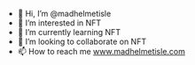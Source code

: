 - 👋 Hi, I’m @madhelmetisle
- 👀 I’m interested in NFT
- 🌱 I’m currently learning NFT
- 💞️ I’m looking to collaborate on NFT
- 📫 How to reach me www.madhelmetisle.com

<!---
madhelmetisle/madhelmetisle is a ✨ special ✨ repository because its `README.md` (this file) appears on your GitHub profile.
You can click the Preview link to take a look at your changes.
--->
